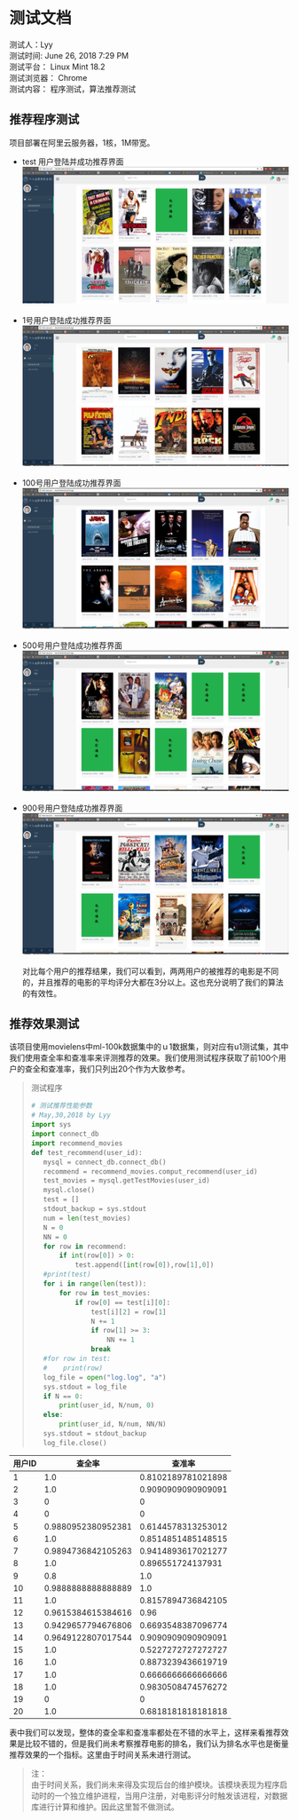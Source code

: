 # 测试文档
测试人：Lyy<br>
测试时间: June 26, 2018 7:29 PM<br>
测试平台： Linux Mint 18.2<br>
测试浏览器： Chrome<br>
测试内容： 程序测试，算法推荐测试
## 推荐程序测试
项目部署在阿里云服务器，1核，1M带宽。
* test 用户登陆并成功推荐界面<br>
![推荐界面](./source/image/推荐.png)<br><br>
* 1号用户登陆成功推荐界面<br>
![1号推荐界面](./source/image/1号推荐界面.png)<br><br>
* 100号用户登陆成功推荐界面<br>
![100号推荐界面](./source/image/100号用户推荐.png)<br><br>
* 500号用户登陆成功推荐界面<br>
![500号推荐界面](./source/image/500号用户推荐.png)<br><br>
* 900号用户登陆成功推荐界面<br>
![900号推荐界面](./source/image/900号用户推荐.png)<br><br>
对比每个用户的推荐结果，我们可以看到，两两用户的被推荐的电影是不同的，并且推荐的电影的平均评分大都在3分以上。这也充分说明了我们的算法的有效性。
## 推荐效果测试
该项目使用movielens中ml-100k数据集中的ｕ1数据集，则对应有u1测试集，其中我们使用查全率和查准率来评测推荐的效果。我们使用测试程序获取了前100个用户的查全和查准率，我们只列出20个作为大致参考。
> 测试程序
> ```python
> # 测试推荐性能参数
># May,30,2018 by Lyy
>import sys
>import connect_db
>import recommend_movies
>def test_recommend(user_id):
>    mysql = connect_db.connect_db()
>    recommend = recommend_movies.comput_recommend(user_id)
>    test_movies = mysql.getTestMovies(user_id)
>    mysql.close()
>    test = []
>    stdout_backup = sys.stdout
>    num = len(test_movies)
>    N = 0
>    NN = 0
>    for row in recommend:
>        if int(row[0]) > 0:
>            test.append([int(row[0]),row[1],0])
>    #print(test)
>    for i in range(len(test)):
>        for row in test_movies:
>            if row[0] == test[i][0]:
>                test[i][2] = row[1]
>                N += 1
>                if row[1] >= 3:
>                    NN += 1
>                break
>    #for row in test:
>    #    print(row)
>    log_file = open("log.log", "a")
>    sys.stdout = log_file
>    if N == 0:
>        print(user_id, N/num, 0)
>    else:
>        print(user_id, N/num, NN/N)
>    sys.stdout = stdout_backup
>    log_file.close()
>
>```
用户ID  | 查全率 | 查准率
------------ | ------------- | --------
   1     |    1.0    |0.8102189781021898
 2 |1.0 | 0.9090909090909091
 3 | 0 | 0
 4 | 0 | 0 
 5 | 0.9880952380952381 | 0.6144578313253012
 6 | 1.0 |  0.8514851485148515 
 7 | 0.9894736842105263 | 0.9414893617021277 
 8 | 1.0 | 0.896551724137931 
 9 | 0.8 | 1.0 
 10 | 0.9888888888888889 | 1.0 
 11 | 1.0 | 0.8157894736842105 
 12 | 0.9615384615384616 | 0.96 
 13 | 0.9429657794676806 | 0.6693548387096774 
 14 |  0.9649122807017544 | 0.9090909090909091 
 15 | 1.0 | 0.5227272727272727 
 16 | 1.0 | 0.8873239436619719 
 17 | 1.0 | 0.6666666666666666 
 18 | 1.0 | 0.9830508474576272 
 19 | 0 | 0 
 20 | 1.0 | 0.6818181818181818 
表中我们可以发现，整体的查全率和查准率都处在不错的水平上，这样来看推荐效果是比较不错的，但是我们尚未考察推荐电影的排名，我们认为排名水平也是衡量推荐效果的一个指标。这里由于时间关系未进行测试。
> 注：<br>
> 由于时间关系，我们尚未来得及实现后台的维护模块。该模块表现为程序启动时的一个独立维护进程，当用户注册，对电影评分时触发该进程，对数据库进行计算和维护。因此这里暂不做测试。
